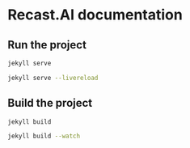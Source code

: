 # Recast.AI documentation

## Run the project

```sh
jekyll serve
```

```sh
jekyll serve --livereload
```


## Build the project

```sh
jekyll build
```


```sh
jekyll build --watch
```
